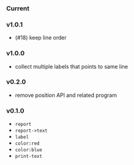 ### Current

### v1.0.1

* (#18) keep line order

### v1.0.0

* collect multiple labels that points to same line

### v0.2.0

* remove position API and related program

### v0.1.0

* `report`
* `report->text`
* `label`
* `color:red`
* `color:blue`
* `print-text`
